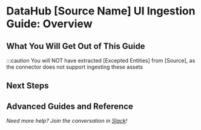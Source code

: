 
# DataHub [Source Name] UI Ingestion Guide: Overview


## What You Will Get Out of This Guide
<!-- 
* This guide is for ingestion through the DataHub UI, not for CLI (command line interface) ingestion
* You will have learned how to set up the [Source] connector using the DataHub UI
* At the end of this guide, you will have extracted [Entities Connector Extracts] from [Source] into your DataHub instance, and set up a recurring link between [Source] and DataHub.
 -->

:::caution
You will NOT have extracted [Excepted Entities] from [Source], as the connector does not support ingesting these assets


## Next Steps
<!-- If that all sounds like what you're looking for, navigate to the next page, where we'll talk about prerequesites -->

## Advanced Guides and Reference
<!-- If you're looking to do something more in-depth, want to use CLI instead of the DataHub UI, or just need to look at
the reference documentation for this connector, use these links:

Bulleted list of more in-depth guides, either for CLI or custom configuration, as well as links to the reference docs-->

*Need more help? Join the conversation in [Slack](http://slack.datahubproject.io)!*
